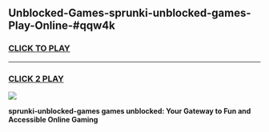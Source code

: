 
## Unblocked-Games-sprunki-unblocked-games-Play-Online-#qqw4k
<h3>
<a href="https://premium.freeplayer.one?title=sprunki-unblocked-games&ref=24F">CLICK TO PLAY</a></h3>
<hr>

<h3>
<a href="https://premium.freeplayer.one?title=sprunki-unblocked-games&ref=24F">CLICK 2 PLAY</a>
  
</h3>

<a href="https://premium.freeplayer.one?title=sprunki-unblocked-games&ref=24F/"><img src="https://clearcache.store/games.png"></a>


**sprunki-unblocked-games games unblocked: Your Gateway to Fun and Accessible Online Gaming**
